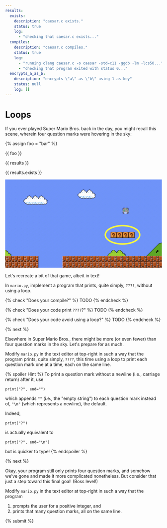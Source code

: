 ```yaml
---
results:
  exists:
    description: "caesar.c exists."
    status: true
    log:
      - "checking that caesar.c exists..."
  compiles:
    description: "caesar.c compiles."
    status: true
    log:
      - "running clang caesar.c -o caesar -std=c11 -ggdb -lm -lcs50..."
      - "checking that program exited with status 0..."
  encrypts_a_as_b:
    description: "encrypts \"a\" as \"b\" using 1 as key"
    status: null
    log: []
---
```


# Loops

If you ever played Super Mario Bros. back in the day, you might recall this scene, wherein four question marks were hovering in the sky:

{% assign foo = "bar" %}

{{ foo }}

{{ results }}

{{ results.exists }}

![bricks](bricks.png)

Let's recreate a bit of that game, albeit in text!

In `mario.py`, implement a program that prints, quite simply, `????`, without using a loop.


{% check "Does your compile?" %}
TODO
{% endcheck %}

{% check "Does your code print `????`?" %}
TODO
{% endcheck %}

{% check "Does your code avoid using a loop?" %}
TODO
{% endcheck %}

{% next %}

Elsewhere in Super Mario Bros., there might be more (or even fewer) than four question marks in the sky. Let's prepare for as much.

Modify `mario.py` in the text editor at top-right in such a way that the program prints, quite simply, `????`, this time using a loop to print each question mark one at a time, each on the same line.

{% spoiler Hint %}
To print a question mark without a newline (i.e., carriage return) after it, use

```
print("?", end="")
```

which appends `""` (i.e., the "empty string") to each question mark instead of, `"\n"` (which represents a newline), the default.

Indeed,

```
print("?")
```

is actually equivalent to

```
print("?", end="\n")
```

but is quicker to type!
{% endspoiler %}

{% next %}

Okay, your program still only prints four question marks, and somehow we've gone and made it more complicated nonetheless. But consider that just a step toward this final goal! (Boss level!)

Modify `mario.py` in the text editor at top-right in such a way that the program

1. prompts the user for a positive integer, and
2. prints that many question marks, all on the same line.

{% submit %}
